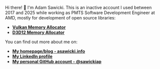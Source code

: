 Hi there! 👋 I'm Adam Sawicki. This is an inactive account I used between 2017 and 2025 while working as PMTS Software Development Engineer at AMD, mostly for development of open source libraries:

- **[Vulkan Memory Allocator](https://github.com/GPUOpen-LibrariesAndSDKs/VulkanMemoryAllocator)**
- **[D3D12 Memory Allocator](https://github.com/GPUOpen-LibrariesAndSDKs/D3D12MemoryAllocator/)**

You can find out more about me on:

- **[My homepage/blog - asawicki.info](https://asawicki.info)**
- **[My LinkedIn profile](https://www.linkedin.com/in/adamsawicki/)**
- **[My personal GitHub account - @sawickiap](https://github.com/sawickiap)**
